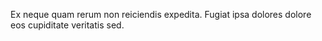 Ex neque quam rerum non reiciendis expedita.
Fugiat ipsa dolores dolore eos cupiditate veritatis sed.